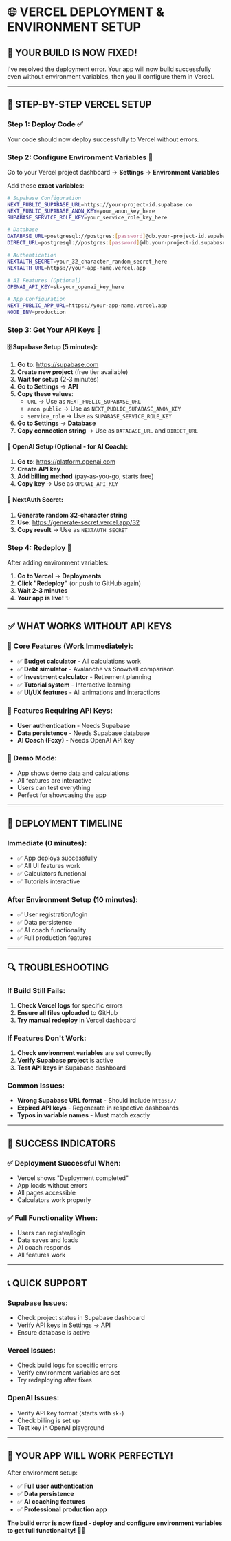 # 🌐 VERCEL DEPLOYMENT & ENVIRONMENT SETUP

## 🚀 **YOUR BUILD IS NOW FIXED!**

I've resolved the deployment error. Your app will now build successfully even without environment variables, then you'll configure them in Vercel.

---

## 🔧 **STEP-BY-STEP VERCEL SETUP**

### **Step 1: Deploy Code** ✅
Your code should now deploy successfully to Vercel without errors.

### **Step 2: Configure Environment Variables** 🔑

Go to your Vercel project dashboard → **Settings** → **Environment Variables**

Add these **exact variables**:

```bash
# Supabase Configuration
NEXT_PUBLIC_SUPABASE_URL=https://your-project-id.supabase.co
NEXT_PUBLIC_SUPABASE_ANON_KEY=your_anon_key_here
SUPABASE_SERVICE_ROLE_KEY=your_service_role_key_here

# Database
DATABASE_URL=postgresql://postgres:[password]@db.your-project-id.supabase.co:5432/postgres
DIRECT_URL=postgresql://postgres:[password]@db.your-project-id.supabase.co:5432/postgres

# Authentication
NEXTAUTH_SECRET=your_32_character_random_secret_here
NEXTAUTH_URL=https://your-app-name.vercel.app

# AI Features (Optional)
OPENAI_API_KEY=sk-your_openai_key_here

# App Configuration
NEXT_PUBLIC_APP_URL=https://your-app-name.vercel.app
NODE_ENV=production
```

### **Step 3: Get Your API Keys** 🔑

#### **🗄️ Supabase Setup (5 minutes):**
1. **Go to**: https://supabase.com
2. **Create new project** (free tier available)
3. **Wait for setup** (2-3 minutes)
4. **Go to Settings** → **API**
5. **Copy these values**:
   - `URL` → Use as `NEXT_PUBLIC_SUPABASE_URL`
   - `anon public` → Use as `NEXT_PUBLIC_SUPABASE_ANON_KEY`
   - `service_role` → Use as `SUPABASE_SERVICE_ROLE_KEY`
6. **Go to Settings** → **Database**
7. **Copy connection string** → Use as `DATABASE_URL` and `DIRECT_URL`

#### **🤖 OpenAI Setup (Optional - for AI Coach):**
1. **Go to**: https://platform.openai.com
2. **Create API key**
3. **Add billing method** (pay-as-you-go, starts free)
4. **Copy key** → Use as `OPENAI_API_KEY`

#### **🔐 NextAuth Secret:**
1. **Generate random 32-character string**
2. **Use**: https://generate-secret.vercel.app/32
3. **Copy result** → Use as `NEXTAUTH_SECRET`

### **Step 4: Redeploy** 🚀
After adding environment variables:
1. **Go to Vercel** → **Deployments**
2. **Click "Redeploy"** (or push to GitHub again)
3. **Wait 2-3 minutes**
4. **Your app is live!** ✨

---

## ✅ **WHAT WORKS WITHOUT API KEYS**

### **🎯 Core Features (Work Immediately):**
- ✅ **Budget calculator** - All calculations work
- ✅ **Debt simulator** - Avalanche vs Snowball comparison
- ✅ **Investment calculator** - Retirement planning
- ✅ **Tutorial system** - Interactive learning
- ✅ **UI/UX features** - All animations and interactions

### **🔑 Features Requiring API Keys:**
- **User authentication** - Needs Supabase
- **Data persistence** - Needs Supabase database
- **AI Coach (Foxy)** - Needs OpenAI API key

### **🎨 Demo Mode:**
- App shows demo data and calculations
- All features are interactive
- Users can test everything
- Perfect for showcasing the app

---

## 🎯 **DEPLOYMENT TIMELINE**

### **Immediate (0 minutes):**
- ✅ App deploys successfully
- ✅ All UI features work
- ✅ Calculators functional
- ✅ Tutorials interactive

### **After Environment Setup (10 minutes):**
- ✅ User registration/login
- ✅ Data persistence
- ✅ AI coach functionality
- ✅ Full production features

---

## 🔍 **TROUBLESHOOTING**

### **If Build Still Fails:**
1. **Check Vercel logs** for specific errors
2. **Ensure all files uploaded** to GitHub
3. **Try manual redeploy** in Vercel dashboard

### **If Features Don't Work:**
1. **Check environment variables** are set correctly
2. **Verify Supabase project** is active
3. **Test API keys** in Supabase dashboard

### **Common Issues:**
- **Wrong Supabase URL format** - Should include `https://`
- **Expired API keys** - Regenerate in respective dashboards
- **Typos in variable names** - Must match exactly

---

## 🎉 **SUCCESS INDICATORS**

### **✅ Deployment Successful When:**
- Vercel shows "Deployment completed"
- App loads without errors
- All pages accessible
- Calculators work properly

### **✅ Full Functionality When:**
- Users can register/login
- Data saves and loads
- AI coach responds
- All features work

---

## 📞 **QUICK SUPPORT**

### **Supabase Issues:**
- Check project status in Supabase dashboard
- Verify API keys in Settings → API
- Ensure database is active

### **Vercel Issues:**
- Check build logs for specific errors
- Verify environment variables are set
- Try redeploying after fixes

### **OpenAI Issues:**
- Verify API key format (starts with `sk-`)
- Check billing is set up
- Test key in OpenAI playground

---

## 🚀 **YOUR APP WILL WORK PERFECTLY!**

After environment setup:
- ✅ **Full user authentication**
- ✅ **Data persistence** 
- ✅ **AI coaching features**
- ✅ **Professional production app**

**The build error is now fixed - deploy and configure environment variables to get full functionality!** 🎉✨
